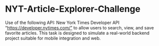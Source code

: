 # NYT-Article-Explorer-Challenge
Use of the following API: New York Times Developer API “https://developer.nytimes.com/” to allow users to search, view, and save favorite articles. This task is designed to simulate a real-world backend project suitable for mobile integration and web.
